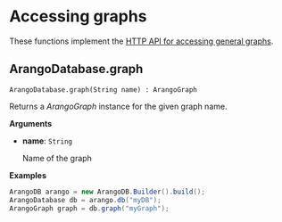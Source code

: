 # Accessing graphs

These functions implement the
[HTTP API for accessing general graphs](https://www.arangodb.com/docs/stable/http/gharial.html).

## ArangoDatabase.graph

`ArangoDatabase.graph(String name) : ArangoGraph`

Returns a _ArangoGraph_ instance for the given graph name.

**Arguments**

- **name**: `String`

  Name of the graph

**Examples**

```Java
ArangoDB arango = new ArangoDB.Builder().build();
ArangoDatabase db = arango.db("myDB");
ArangoGraph graph = db.graph("myGraph");
```
